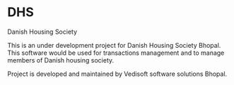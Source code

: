 # DHS
Danish Housing Society

This is an under development project for Danish Housing Society Bhopal. 
This software would be used for transactions management and to manage members of Danish housing society. 

Project is developed and maintained by Vedisoft software solutions Bhopal. 
